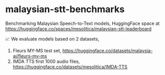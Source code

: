 # malaysian-stt-benchmarks

Benchmarking Malaysian Speech-to-Text models, HuggingFace space at https://huggingface.co/spaces/mesolitica/malaysian-stt-leaderboard

📈 We evaluate models based on 2 datasets,

1. Fleurs MY-MS test set, https://huggingface.co/datasets/malaysia-ai/fleurs-my-ms
2. IMDA TTS first 1000 audio files, https://huggingface.co/datasets/mesolitica/IMDA-TTS
